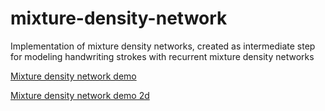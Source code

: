 # mixture-density-network

Implementation of mixture density networks, created as intermediate step for modeling handwriting strokes with recurrent mixture density networks


[Mixture density network demo](https://github.com/sjvasquez/ml-projects/blob/master/mixture-density-network/mixture_density_network_demo.ipynb)

[Mixture density network demo 2d](https://github.com/sjvasquez/ml-projects/blob/master/mixture-density-network/mixture_density_network_2d_demo.ipynb)
